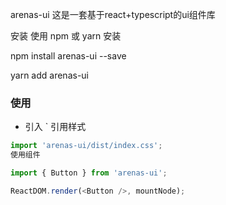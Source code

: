 arenas-ui
这是一套基于react+typescript的ui组件库

安装
使用 npm 或 yarn 安装

npm install arenas-ui --save

yarn add arenas-ui


### 使用

- 引入
`
引用样式
```javascript
import 'arenas-ui/dist/index.css';
使用组件

import { Button } from 'arenas-ui';

ReactDOM.render(<Button />, mountNode);